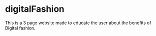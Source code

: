 # digitalFashion

This is a 3 page website made to educate the user about the benefits of Digital fashion.
